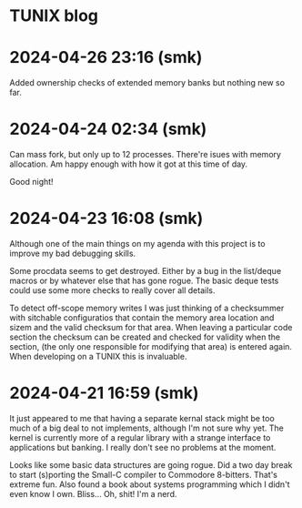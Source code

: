 TUNIX blog
==========

# 2024-04-26 23:16 (smk)

Added ownership checks of extended
memory banks but nothing new so far.

# 2024-04-24 02:34 (smk)

Can mass fork, but only up to 12
processes.  There're isues with memory
allocation.  Am happy enough with how
it got at this time of day.

Good night!

# 2024-04-23 16:08 (smk)

Although one of the main things on my
agenda with this project is to improve
my bad debugging skills.

Some procdata seems to get destroyed.
Either by a bug in the list/deque macros
or by whatever else that has gone rogue.
The basic deque tests could use some
more checks to really cover all details.

To detect off-scope memory writes I was
just thinking of a checksummer with
sitchable configuratios that contain
the memory area location and sizem and
the valid checksum for that area.  When
leaving a particular code section the
checksum can be created and checked for
validity when the section, (the only one
responsible for modifying that area) is
entered again.  When developing on a
TUNIX this is invaluable.

# 2024-04-21 16:59 (smk)

It just appeared to me that having a
separate kernal stack might be too much
of a big deal to not implements,
although I'm not sure why yet.  The
kernel is currently more of a regular
library with a strange interface to
applications but banking.  I really
don't see no problems at the moment.

Looks like some basic data structures
are going rogue.  Did a two day break
to start (s)porting the Small-C compiler
to Commodore 8-bitters.  That's extreme
fun.  Also found a book about systems
programming which I didn't even know I
own.  Bliss...  Oh, shit!  I'm a nerd.
